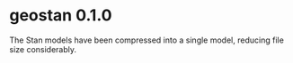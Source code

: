# geostan 0.1.0

The Stan models have been compressed into a single model, reducing file size considerably.

